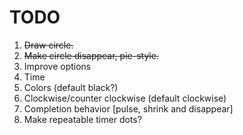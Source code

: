 # TODO

1. ~~Draw circle.~~
2. ~~Make circle disappear, pie-style.~~
3. Improve options
  1. Time
  2. Colors (default black?)
  3. Clockwise/counter clockwise (default clockwise)
  4. Completion behavior [pulse, shrink and disappear]
4. Make repeatable timer dots?
